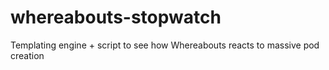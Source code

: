 # whereabouts-stopwatch
Templating engine + script to see how Whereabouts reacts to massive pod creation
